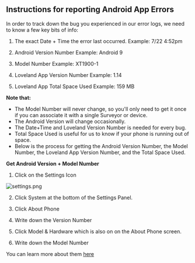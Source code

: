 ## Instructions for reporting Android App Errors

In order to track down the bug you experienced in our error logs, we need to know a few key bits of info:

1. The exact Date + Time the error last occurred.
Example: 7/22 4:52pm

2. Android Version Number
Example: Android 9

3. Model Number 
Example: XT1900-1

4. Loveland App Version Number
Example: 1.14

5. Loveland App Total Space Used
Example: 159 MB


**Note that:**

- The Model Number will never change, so you'll only need to get it once if you can associate it with a single Surveyor or device.
- The Android Version will change occasionally.
- The Date+Time and Loveland Version Number is needed for every bug.
- Total Space Used is useful for us to know if your phone is running out of space.
- Below is the process for getting the Android Version Number, the Model Number, the Loveland App   Version Number, and the Total Space Used.

**Get Android Version + Model Number**


1. Click on the Settings Icon

![settings.png]({{site.baseurl}}/img/settings.png)



2. Click System at the bottom of the Settings Panel.


3. Click About Phone


4. Write down the Version Number


5. Click Model & Hardware which is also on on the About Phone screen.


6. Write down the Model Number







You can learn more about them [here](https://landgrid.com/plans)
